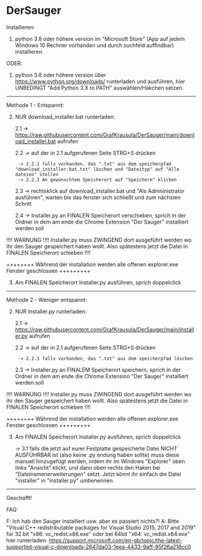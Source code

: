 # DerSauger

Installieren:

1. python 3.8 oder höhere version im "Microsoft Store" (App auf jedem Windows 10 Rechner vorhanden und durch suchfeld auffindbar) installieren. 

ODER:

1. python 3.8 oder höhere version über https://www.python.org/downloads/ runterladen und ausführen, hier UNBEDINGT "Add Python 3.X to PATH" auswählen/Häkchen setzen.

---------------------------------------------------------------

Methode 1 - Entspannt:


2. NUR download_installer.bat runterladen:

	2.1 -> https://raw.githubusercontent.com/GrafKrausula/DerSauger/main/download_installer.bat aufrufen
	
	2.2 -> auf der in 2.1 aufgerufenen Seite STRG+S drücken

		-> 2.2.1 falls vorhanden, das ".txt" aus dem speicherpfad "download_installer.bat.txt" löschen und "Dateityp" auf "Alle dateien" stellen
		-> 2.2.2 An gewünschtem Speicherort auf "Speichern" klicken
	
	2.3 -> rechtsklick auf download_installer.bat und "Als Admninistrator ausführen", warten bis das fenster sich schließt und zum nächsten Schritt
	
	2.4 -> Installer.py an FINALEN Speicherort verschieben, sprich in der Ordner in dem am ende die Chrome Extension "Der Sauger" installiert werden soll

!!!! WARNUNG !!!! Installer.py muss ZWINGEND dort ausgeführt werden wo ihr den Sauger gespeichert haben wollt. Also spätestens jetzt die Datei in FINALEN Speicherort schieben !!!!

++++++++ Während der installation werden alle offenen explorer.exe Fenster geschlossen +++++++++


3. Am FINALEN Speicherort Installer.py ausführen, sprich doppelclick


---------------------------------------------------------------

Methode 2 - Weniger entspannt:

2. NUR Installer.py runterladen:

	2.1 -> https://raw.githubusercontent.com/GrafKrausula/DerSauger/main/installer.py aufrufen
	
	2.2 -> auf der in 2.1 aufgerufenen Seite STRG+S drücken

		-> 2.2.1 falls vorhanden, das ".txt" aus dem speicherpfad löschen
	
	2.3 -> Installer.py an FINALEM Speicherort speichern, sprich in der Ordner in dem am ende die Chrome Extension "Der Sauger" installiert werden soll

!!!! WARNUNG !!!! Installer.py muss ZWINGEND dort ausgeführt werden wo ihr den Sauger gespeichert haben wollt. Also spätestens jetzt die Datei in FINALEN Speicherort schieben !!!!

++++++++ Während der installation werden alle offenen explorer.exe Fenster geschlossen +++++++++


3. Am FINALEN Speicherort Installer.py ausführen, sprich doppelclick

	-> 3.1 falls die jetzt auf eurer Festplatte gespeicherte Datei NICHT AUSFÜHRBAR ist (also keine .py endung haben sollte) muss diese manuell hinzugefügt werden, indem
	ihr im Windows "Explorer" oben links "Ansicht" klickt, und dann oben rechts den Haken bei "Dateinamenerweiterungen" setzt. Jetzt könnt ihr einfach die Datei "installer" 	 in "installer.py" umbenennen.


---------------------------------------------------------------

Geschafft!

FAQ:

F: Ich hab den Sauger installiert usw. aber es passiert nichts?!
A: Bitte "Visual C++ redistributable packages for Visual Studio 2015, 2017 and 2019" für 32 bit "x86: vc_redist.x86.exe" oder bei 64bit "x64: vc_redist.x64.exe" hier runterladen: https://support.microsoft.com/en-gb/topic/the-latest-supported-visual-c-downloads-2647da03-1eea-4433-9aff-95f26a218cc0



